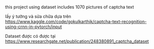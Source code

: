 

this project using dataset includes 1070 pictures of captcha text

lấy ý tưởng và sửa chữa dựa trên https://www.kaggle.com/code/gokulkarthik/captcha-text-recognition-using-crnn-in-pytorch/input

Dataset được có được tại https://www.researchgate.net/publication/248380891_captcha_dataset
